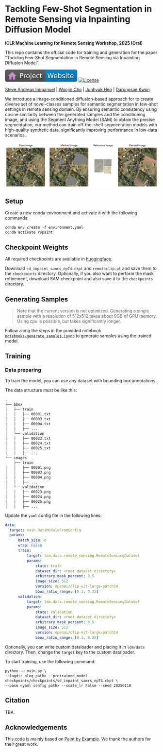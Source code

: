 # Tackling Few-Shot Segmentation in Remote Sensing via Inpainting Diffusion Model

**ICLR Machine Learning for Remote Sensing Workshop, 2025 (Oral)**


This repo contains the official code for training and generation for the paper "Tackling Few-Shot Segmentation in Remote Sensing via Inpainting Diffusion Model".


<!-- [![Paper](https://img.shields.io/badge/arXiv-PDF-b31b1b)](https://arxiv.org/abs/2312.02145) -->
<!-- [![Hugging Face Demo](https://img.shields.io/badge/🤗%20Hugging%20Face%20(LCM)-Space-yellow)](https://huggingface.co/spaces/prs-eth/marigold-lcm) -->
[![Website](figure/badge-website.svg)](https://steveimmanuel.github.io/rs-paint)
[![License](https://img.shields.io/badge/License-Apache--2.0-929292)](https://www.apache.org/licenses/LICENSE-2.0)

[Steve Andreas Immanuel](https://steveimm.id) | [Woojin Cho](https://woojin-cho.github.io/) | [Junhyuk Heo](https://rokmc1250.github.io/) | [Darongsae Kwon](https://www.linkedin.com/in/darongsaekwon).

We introduce a image-conditioned diffusion-based approach for to create diverse set of novel-classes samples for semantic segmentation in few-shot settings in remote sensing domain. By ensuring semantic consistency using cosine similarity between the generated samples and the conditioning image, and using the Segment Anything Model (SAM) to obtain the precise segmentation, our method can train off-the-shelf segmentation models with high-quality synthetic data, significantly improving performance in low-data scenarios.

![Teaser](figure/teaser.jpeg)

## Setup

Create a new conda environment and activate it with the following commands:
```
conda env create -f environment.yaml
conda activate rspaint
```

## Checkpoint Weights
All required checkpoints are available in [huggingface](https://huggingface.co/SteveImmanuel/RSPaint). 

Download `sd_inpaint_samrs_ep74.ckpt` and `remoteclip.pt` and save them to the `checkpoints` directory. Optionally, if you also want to perform the mask refinement, download SAM checkpoint and also save it to the `checkpoints` directory.

## Generating Samples

>Note that the current version is not optimized. Generating a single sample with a resolution of 512x512 takes about 9GB of GPU memory. Using cpu is possible, but takes significantly longer.

Follow along the steps in the provided notebook [`notebooks/generate_samples.ipynb`](notebooks/generate_samples.ipynb) to generate samples using the trained model.

## Training

### Data preparing
To train the model, you can use any dataset with bounding box annotations.

The data structure must be like this:
```
.
├── bbox
│   ├── train
│   │   ├── 00001.txt
│   │   ├── 00003.txt
│   │   ├── 00004.txt
│   │   ├── ...
│   └── validation
│   │   ├── 00023.txt
│   │   ├── 00024.txt
│   │   ├── 00025.txt
│   │   ├── ...
└── images
    ├── train
│   │   ├── 00001.png
│   │   ├── 00003.png
│   │   ├── 00004.png
│   │   ├── ...
│   └── validation
│   │   ├── 00023.png
│   │   ├── 00024.png
│   │   ├── 00025.png
│   │   ├── ...
```
Update the `yaml` config file in the following lines:
```yaml
data:
  target: main.DataModuleFromConfig
  params:
      batch_size: 8
      wrap: False
      train:
          target: ldm.data.remote_sensing.RemoteSensingDataset
          params:
              state: train
              dataset_dir: <root dataset directory>
              arbitrary_mask_percent: 0.5
              image_size: 512
              version: openai/clip-vit-large-patch14
              bbox_ratio_range: [0.1, 0.25]
      validation:
          target: ldm.data.remote_sensing.RemoteSensingDataset
          params:
              state: validation
              dataset_dir: <root dataset directory> 
              arbitrary_mask_percent: 0.5
              image_size: 512
              version: openai/clip-vit-large-patch14
              bbox_ratio_range: [0.1, 0.25]
```
Optionally, you can write custom dataloader and placing it in `ldm/data` directory. Then, change the `target` key to the custom dataloader.

To start training, use the following command:
```
python -u main.py \
--logdir <log path> --pretrained_model checkpoints/checkpoints/sd_inpaint_samrs_ep74.ckpt \
--base <yaml config path> --scale_lr False --seed 20250110
```

## Citation
TBA
<!-- ```
@article{2025rspaint,
  title={Tackling Few-Shot Segmentation in Remote Sensing via Inpainting Diffusion Model},
  author={Immanuel, Steve Andreas and Cho, Woojin and Heo, Junhyuk and Kwon, Darongsae},
  journal={arXiv preprint arXiv:2211.13227},
  year={2022}
}
``` -->

## Acknowledgements
This code is mainly based on [Paint by Example](https://github.com/Fantasy-Studio/Paint-by-Example). We thank the authors for their great work.